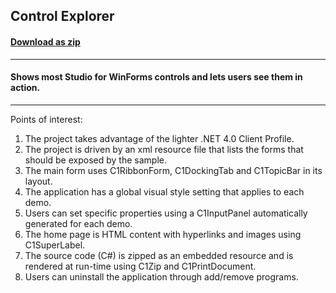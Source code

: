 ## Control Explorer
#### [Download as zip](https://grapecity.github.io/DownGit/#/home?url=https://github.com/GrapeCity/ComponentOne-WinForms-Samples/tree/master/NetFramework\WinForms\CS\ControlExplorer)
____
#### Shows most Studio for WinForms controls and lets users see them in action.
____
Points of interest:
1. The project takes advantage of the lighter .NET 4.0 Client Profile.
2. The project is driven by an xml resource file that lists the forms that should be exposed by the sample.
3. The main form uses C1RibbonForm, C1DockingTab and C1TopicBar in its layout.
4. The application has a global visual style setting that applies to each demo.
5. Users can set specific properties using a C1InputPanel automatically generated for each demo.
6. The home page is HTML content with hyperlinks and images using C1SuperLabel.
7. The source code (C#) is zipped as an embedded resource and is rendered at run-time using C1Zip and C1PrintDocument.
8. Users can uninstall the application through add/remove programs.

